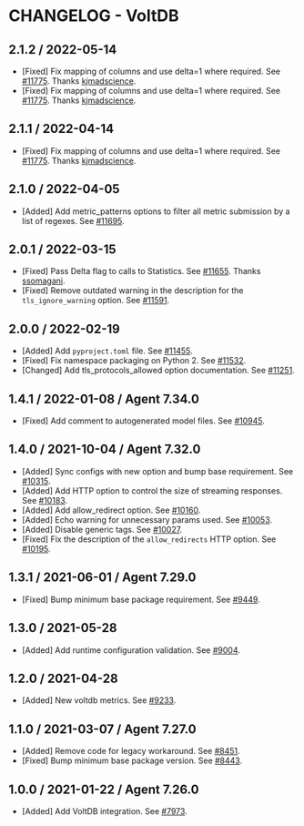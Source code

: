 # CHANGELOG - VoltDB

## 2.1.2 / 2022-05-14

* [Fixed] Fix mapping of columns and use delta=1 where required. See [#11775](https://github.com/DataDog/integrations-core/pull/11775). Thanks [kjmadscience](https://github.com/kjmadscience).
* [Fixed] Fix mapping of columns and use delta=1 where required. See [#11775](https://github.com/DataDog/integrations-core/pull/11775). Thanks [kjmadscience](https://github.com/kjmadscience).

## 2.1.1 / 2022-04-14

* [Fixed] Fix mapping of columns and use delta=1 where required. See [#11775](https://github.com/DataDog/integrations-core/pull/11775). Thanks [kjmadscience](https://github.com/kjmadscience).

## 2.1.0 / 2022-04-05

* [Added] Add metric_patterns options to filter all metric submission by a list of regexes. See [#11695](https://github.com/DataDog/integrations-core/pull/11695).

## 2.0.1 / 2022-03-15

* [Fixed] Pass Delta flag to calls to Statistics. See [#11655](https://github.com/DataDog/integrations-core/pull/11655). Thanks [ssomagani](https://github.com/ssomagani).
* [Fixed] Remove outdated warning in the description for the `tls_ignore_warning` option. See [#11591](https://github.com/DataDog/integrations-core/pull/11591).

## 2.0.0 / 2022-02-19

* [Added] Add `pyproject.toml` file. See [#11455](https://github.com/DataDog/integrations-core/pull/11455).
* [Fixed] Fix namespace packaging on Python 2. See [#11532](https://github.com/DataDog/integrations-core/pull/11532).
* [Changed] Add tls_protocols_allowed option documentation. See [#11251](https://github.com/DataDog/integrations-core/pull/11251).

## 1.4.1 / 2022-01-08 / Agent 7.34.0

* [Fixed] Add comment to autogenerated model files. See [#10945](https://github.com/DataDog/integrations-core/pull/10945).

## 1.4.0 / 2021-10-04 / Agent 7.32.0

* [Added] Sync configs with new option and bump base requirement. See [#10315](https://github.com/DataDog/integrations-core/pull/10315).
* [Added] Add HTTP option to control the size of streaming responses. See [#10183](https://github.com/DataDog/integrations-core/pull/10183).
* [Added] Add allow_redirect option. See [#10160](https://github.com/DataDog/integrations-core/pull/10160).
* [Added] Echo warning for unnecessary params used. See [#10053](https://github.com/DataDog/integrations-core/pull/10053).
* [Added] Disable generic tags. See [#10027](https://github.com/DataDog/integrations-core/pull/10027).
* [Fixed] Fix the description of the `allow_redirects` HTTP option. See [#10195](https://github.com/DataDog/integrations-core/pull/10195).

## 1.3.1 / 2021-06-01 / Agent 7.29.0

* [Fixed] Bump minimum base package requirement. See [#9449](https://github.com/DataDog/integrations-core/pull/9449).

## 1.3.0 / 2021-05-28

* [Added] Add runtime configuration validation. See [#9004](https://github.com/DataDog/integrations-core/pull/9004).

## 1.2.0 / 2021-04-28

* [Added] New voltdb metrics. See [#9233](https://github.com/DataDog/integrations-core/pull/9233).

## 1.1.0 / 2021-03-07 / Agent 7.27.0

* [Added] Remove code for legacy workaround. See [#8451](https://github.com/DataDog/integrations-core/pull/8451).
* [Fixed] Bump minimum base package version. See [#8443](https://github.com/DataDog/integrations-core/pull/8443).

## 1.0.0 / 2021-01-22 / Agent 7.26.0

* [Added] Add VoltDB integration. See [#7973](https://github.com/DataDog/integrations-core/pull/7973).

